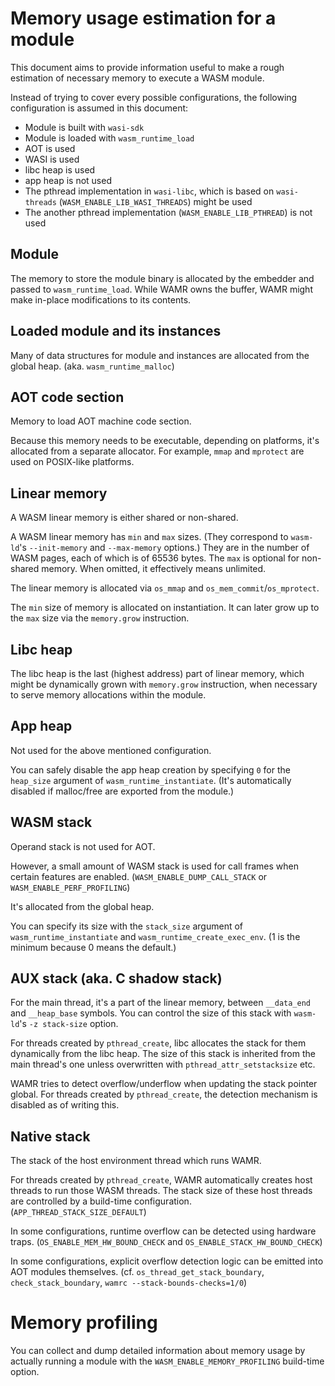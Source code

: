 Memory usage estimation for a module
====================================

This document aims to provide information useful to make a rough estimation
of necessary memory to execute a WASM module.

Instead of trying to cover every possible configurations,
the following configuration is assumed in this document:

* Module is built with `wasi-sdk`
* Module is loaded with `wasm_runtime_load`
* AOT is used
* WASI is used
* libc heap is used
* app heap is not used
* The pthread implementation in `wasi-libc`, which is based on `wasi-threads`
  (`WASM_ENABLE_LIB_WASI_THREADS`) might be used
* The another pthread implementation (`WASM_ENABLE_LIB_PTHREAD`) is not used

Module
------

The memory to store the module binary is allocated by the embedder and
passed to `wasm_runtime_load`.
While WAMR owns the buffer, WAMR might make in-place modifications to
its contents.

Loaded module and its instances
-------------------------------

Many of data structures for module and instances are allocated from
the global heap. (aka. `wasm_runtime_malloc`)

AOT code section
----------------

Memory to load AOT machine code section.

Because this memory needs to be executable, depending on platforms,
it's allocated from a separate allocator.
For example, `mmap` and `mprotect` are used on POSIX-like platforms.

Linear memory
-------------

A WASM linear memory is either shared or non-shared.

A WASM linear memory has `min` and `max` sizes.
(They correspond to `wasm-ld`'s `--init-memory` and `--max-memory` options.)
They are in the number of WASM pages, each of which is of 65536 bytes.
The `max` is optional for non-shared memory. When omitted, it effectively
means unlimited.

The linear memory is allocated via `os_mmap` and `os_mem_commit`/`os_mprotect`.

The `min` size of memory is allocated on instantiation.
It can later grow up to the `max` size via the `memory.grow` instruction.

Libc heap
---------

The libc heap is the last (highest address) part of linear memory,
which might be dynamically grown with `memory.grow` instruction, when
necessary to serve memory allocations within the module.

App heap
--------

Not used for the above mentioned configuration.

You can safely disable the app heap creation by specifying `0` for
the `heap_size` argument of `wasm_runtime_instantiate`.
(It's automatically disabled if malloc/free are exported from the module.)

WASM stack
----------

Operand stack is not used for AOT.

However, a small amount of WASM stack is used for call frames when
certain features are enabled.
(`WASM_ENABLE_DUMP_CALL_STACK` or `WASM_ENABLE_PERF_PROFILING`)

It's allocated from the global heap.

You can specify its size with the `stack_size` argument of
`wasm_runtime_instantiate` and `wasm_runtime_create_exec_env`.
(1 is the minimum because 0 means the default.)

AUX stack (aka. C shadow stack)
-------------------------------

For the main thread, it's a part of the linear memory,
between `__data_end` and `__heap_base` symbols.
You can control the size of this stack with `wasm-ld`'s
`-z stack-size` option.

For threads created by `pthread_create`, libc allocates the stack for
them dynamically from the libc heap.
The size of this stack is inherited from the main thread's one
unless overwritten with `pthread_attr_setstacksize` etc.

WAMR tries to detect overflow/underflow when updating the stack pointer
global. For threads created by `pthread_create`, the detection mechanism
is disabled as of writing this.

Native stack
------------

The stack of the host environment thread which runs WAMR.

For threads created by `pthread_create`, WAMR automatically creates
host threads to run those WASM threads. The stack size of these host
threads are controlled by a build-time configuration.
(`APP_THREAD_STACK_SIZE_DEFAULT`)

In some configurations, runtime overflow can be detected using hardware traps.
(`OS_ENABLE_MEM_HW_BOUND_CHECK` and `OS_ENABLE_STACK_HW_BOUND_CHECK`)

In some configurations, explicit overflow detection logic can be emitted
into AOT modules themselves. (cf. `os_thread_get_stack_boundary`,
`check_stack_boundary`, `wamrc --stack-bounds-checks=1/0`)

Memory profiling
================

You can collect and dump detailed information about memory usage
by actually running a module with the `WASM_ENABLE_MEMORY_PROFILING`
build-time option.
